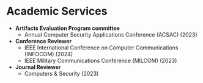 
# Academic Services
- **Artifacts Evaluation Program committee**
  - Annual Computer Security Applications Conference (ACSAC) (2023)
- **Conference Reviewer**
  - IEEE International Conference on Computer Communications (INFOCOM) (2024) 
  - IEEE Military Communications Conference (MILCOM) (2023)
- **Journal Reviewer**
  - Computers & Security (2023)
